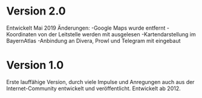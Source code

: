 # Version 2.0
Entwickelt Mai 2019
Änderungen:
-Google Maps wurde entfernt
-Koordinaten von der Leitstelle werden mit ausgelesen
-Kartendarstellung im BayernAtlas
-Anbindung an Divera, Prowl und Telegram mit eingebaut

# Version 1.0
Erste lauffähige Version, durch viele Impulse und Anregungen auch aus der Internet-Community entwickelt und veröffentlicht. Entwickelt ab 2012.
